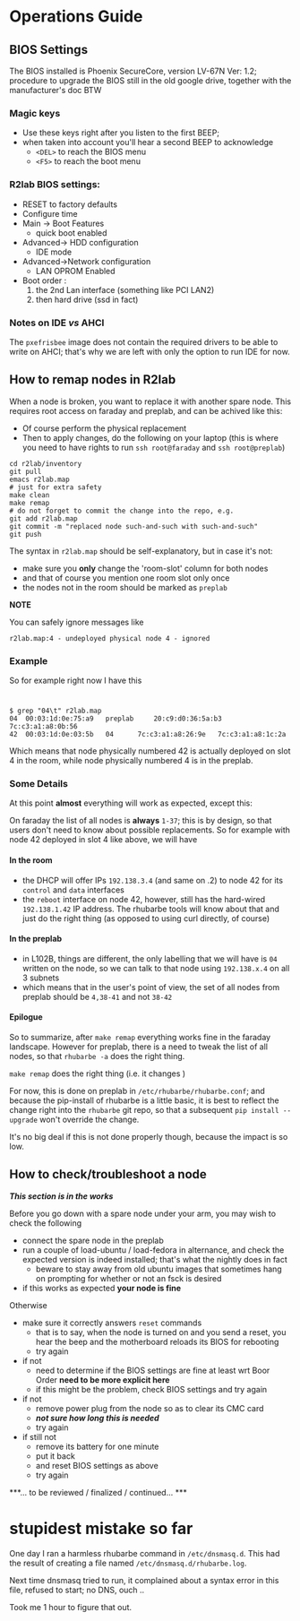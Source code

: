 # Operations Guide

## BIOS Settings

The BIOS installed is Phoenix SecureCore, version LV-67N Ver: 1.2; procedure to upgrade the BIOS still in the old google drive, together with the manufacturer's doc BTW

### Magic keys

* Use these keys right after you listen to the first BEEP;
* when taken into account you'll hear a second BEEP to acknowledge
  * `<DEL>` to reach the BIOS menu
  * `<F5>` to reach the boot menu

### R2lab BIOS settings:

* RESET to factory defaults
* Configure time
* Main -> Boot Features
  * quick boot enabled
* Advanced-> HDD configuration
  * IDE mode
* Advanced->Network configuration
  * LAN OPROM Enabled
* Boot order : 
  1. the 2nd Lan interface (something like PCI LAN2)
  1. then hard drive (ssd in fact)

### Notes on IDE *vs* AHCI

The `pxefrisbee` image does not contain the required drivers to be able to write on AHCI; that's why we are left with only the option to run IDE for now.

## How to remap nodes in R2lab

When a node is broken, you want to replace it with another spare node.
This requires root access on faraday and preplab, and can be achived like this:

* Of course perform the physical replacement
* Then to apply changes, do the following on your laptop (this is where you need to have rights to run `ssh root@faraday` and `ssh root@preplab`)

```
cd r2lab/inventory
git pull
emacs r2lab.map
# just for extra safety
make clean 
make remap
# do not forget to commit the change into the repo, e.g.
git add r2lab.map
git commit -m "replaced node such-and-such with such-and-such"
git push
```

The syntax in `r2lab.map` should be self-explanatory, but in case it's not:

 * make sure you **only** change the 'room-slot' column for both nodes
 * and that of course you mention one room slot only once
 * the nodes not in the room should be marked as `preplab`

**NOTE**

You can safely ignore messages like

```
r2lab.map:4 - undeployed physical node 4 - ignored
```
### Example

So for example right now I have this

#
```
$ grep "04\t" r2lab.map
04	00:03:1d:0e:75:a9	preplab		20:c9:d0:36:5a:b3	7c:c3:a1:a8:0b:56
42	00:03:1d:0e:03:5b	04		7c:c3:a1:a8:26:9e	7c:c3:a1:a8:1c:2a
```

Which means that node physically numbered 42 is actually deployed on slot 4 in the room, while node physically numbered 4 is in the preplab.

### Some Details

At this point **almost** everything will work as expected, except this:

On faraday the list of all nodes is **always** `1-37`; this is by design, so that users don't need to know about possible replacements. So for example with node 42 deployed in slot 4 like above, we will have

#### In the room 

* the DHCP will offer IPs `192.138.3.4` (and same on .2) to node 42 for its `control` and `data` interfaces
* the `reboot` interface on node 42, however, still has the hard-wired `192.138.1.42` IP address. The rhubarbe tools will know about that and just do the right thing (as opposed to using curl directly, of course)

#### In the preplab

* in L102B, things are different, the only labelling that we will have is `04` written on the node, so we can talk to that node using `192.138.x.4` on all 3 subnets
* which means that in the user's point of view, the set of all nodes from preplab should be `4,38-41` and not `38-42` 

#### Epilogue

So to summarize, after `make remap` everything works fine in the faraday landscape. However for preplab, there is a need to tweak the list of all nodes, so that `rhubarbe -a` does the right thing.

`make remap` does the right thing (i.e. it changes )

For now, this is done on preplab in `/etc/rhubarbe/rhubarbe.conf`; and because the pip-install of rhubarbe is a little basic, it is best to reflect the change right into the `rhubarbe` git repo, so that a subsequent `pip install --upgrade` won't override the change.

It's no big deal if this is not done properly though, because the impact is so low.

## How to check/troubleshoot a node

***This section is in the works***

Before you go down with a spare node under your arm, you may wish to check the following

* connect the spare node in the preplab
* run a couple of load-ubuntu / load-fedora in alternance, and check the expected version is indeed installed; that's what the nightly does in fact
  * beware to stay away from old ubuntu images that sometimes hang on prompting for whether or not an fsck is desired
* if this works as expected **your node is fine**

Otherwise

* make sure it correctly answers `reset` commands
  * that is to say, when the node is turned on and you send a reset, you hear the beep and the motherboard reloads its BIOS for rebooting
  * try again
* if not
  * need to determine if the BIOS settings are fine at least wrt Boor Order **need to be more explicit here**
  * if this might be the problem, check BIOS settings and try again
* if not
  * remove power plug from the node so as to clear its CMC card
  * ***not sure how long this is needed***
  * try again
* if still not
  * remove its battery for one minute
  * put it back
  * and reset BIOS settings as above
  * try again

***... to be reviewed / finalized / continued... ***

# stupidest mistake so far

One day I ran a harmless rhubarbe command in `/etc/dnsmasq.d`. This had the result of creating a file named `/etc/dnsmasq.d/rhubarbe.log`. 

Next time dnsmasq tried to run, it complained about a syntax error in this file, refused to start; no DNS, ouch .. 

Took me 1 hour to figure that out. 
